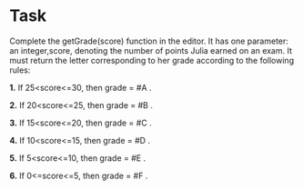 # Task

Complete the getGrade(score) function in the editor. It has one parameter: an integer,score, denoting the number of points Julia earned on an exam.
It must return the letter corresponding to her grade according to the following rules:

**1.** If 25<score<=30, then grade = #A .

**2.** If 20<score<=25, then grade = #B .

**3.** If 15<score<=20, then grade = #C .

**4.** If 10<score<=15, then grade = #D .

**5.** If 5<score<=10, then grade = #E .

**6.** If 0<=score<=5, then grade = #F .
